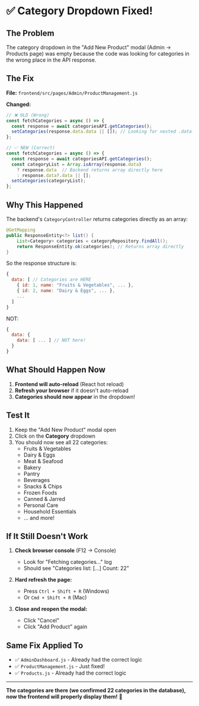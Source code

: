 # ✅ Category Dropdown Fixed!

## The Problem
The category dropdown in the "Add New Product" modal (Admin → Products page) was empty because the code was looking for categories in the wrong place in the API response.

## The Fix
**File:** `frontend/src/pages/Admin/ProductManagement.js`

**Changed:**
```javascript
// ❌ OLD (Wrong)
const fetchCategories = async () => {
  const response = await categoriesAPI.getCategories();
  setCategories(response.data.data || []); // Looking for nested .data.data
};

// ✅ NEW (Correct)
const fetchCategories = async () => {
  const response = await categoriesAPI.getCategories();
  const categoryList = Array.isArray(response.data) 
    ? response.data  // Backend returns array directly here
    : response.data?.data || [];
  setCategories(categoryList);
};
```

## Why This Happened
The backend's `CategoryController` returns categories directly as an array:
```java
@GetMapping
public ResponseEntity<?> list() {
    List<Category> categories = categoryRepository.findAll();
    return ResponseEntity.ok(categories); // Returns array directly
}
```

So the response structure is:
```javascript
{
  data: [ // Categories are HERE
    { id: 1, name: "Fruits & Vegetables", ... },
    { id: 2, name: "Dairy & Eggs", ... },
    ...
  ]
}
```

NOT:
```javascript
{
  data: {
    data: [ ... ] // NOT here!
  }
}
```

## What Should Happen Now

1. **Frontend will auto-reload** (React hot reload)
2. **Refresh your browser** if it doesn't auto-reload
3. **Categories should now appear** in the dropdown!

## Test It

1. Keep the "Add New Product" modal open
2. Click on the **Category** dropdown
3. You should now see all 22 categories:
   - Fruits & Vegetables
   - Dairy & Eggs
   - Meat & Seafood
   - Bakery
   - Pantry
   - Beverages
   - Snacks & Chips
   - Frozen Foods
   - Canned & Jarred
   - Personal Care
   - Household Essentials
   - ... and more!

## If It Still Doesn't Work

1. **Check browser console** (F12 → Console)
   - Look for "Fetching categories..." log
   - Should see "Categories list: [...] Count: 22"

2. **Hard refresh the page:**
   - Press `Ctrl + Shift + R` (Windows)
   - Or `Cmd + Shift + R` (Mac)

3. **Close and reopen the modal:**
   - Click "Cancel"
   - Click "Add Product" again

## Same Fix Applied To
- ✅ `AdminDashboard.js` - Already had the correct logic
- ✅ `ProductManagement.js` - Just fixed!
- ✅ `Products.js` - Already had the correct logic

---

**The categories are there (we confirmed 22 categories in the database), now the frontend will properly display them!** 🎉
